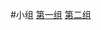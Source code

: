 #小组
[第一组](https://github.com/seed2013/comnet2015/tree/master/ch3/group1)
[第二组](https://github.com/seed2013/comnet2015/tree/master/ch3/group2)